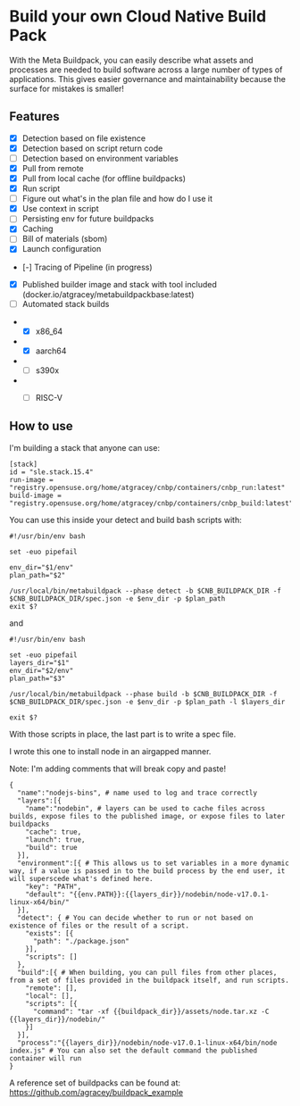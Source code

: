# Build your own Cloud Native Build Pack

With the Meta Buildpack, you can easily describe what assets and processes are needed to build software across a large number of types of applications. This gives easier governance and maintainability because the surface for mistakes is smaller!

## Features

- [x] Detection based on file existence
- [x] Detection based on script return code
- [ ] Detection based on environment variables
- [x] Pull from remote
- [x] Pull from local cache (for offline buildpacks)
- [x] Run script
- [ ] Figure out what's in the plan file and how do I use it
- [x] Use context in script
- [ ] Persisting env for future buildpacks
- [x] Caching
- [ ] Bill of materials (sbom)
- [x] Launch configuration
- [-] Tracing of Pipeline (in progress)
- [x] Published builder image and stack with tool included (docker.io/atgracey/metabuildpackbase:latest)
- [ ] Automated stack builds
- - [x] x86_64
- - [x] aarch64
- - [ ] s390x
- - [ ] RISC-V


## How to use

I'm building a stack that anyone can use: 

```
[stack]
id = "sle.stack.15.4"
run-image = "registry.opensuse.org/home/atgracey/cnbp/containers/cnbp_run:latest"
build-image = "registry.opensuse.org/home/atgracey/cnbp/containers/cnbp_build:latest" 
``` 

You can use this inside your detect and build bash scripts with: 

```
#!/usr/bin/env bash

set -euo pipefail

env_dir="$1/env"
plan_path="$2"

/usr/local/bin/metabuildpack --phase detect -b $CNB_BUILDPACK_DIR -f $CNB_BUILDPACK_DIR/spec.json -e $env_dir -p $plan_path
exit $?
```

and 

```
#!/usr/bin/env bash

set -euo pipefail
layers_dir="$1"
env_dir="$2/env"
plan_path="$3"

/usr/local/bin/metabuildpack --phase build -b $CNB_BUILDPACK_DIR -f $CNB_BUILDPACK_DIR/spec.json -e $env_dir -p $plan_path -l $layers_dir

exit $?
```


With those scripts in place, the last part is to write a spec file.

I wrote this one to install node in an airgapped manner. 

Note: I'm adding comments that will break copy and paste!

```
{
  "name":"nodejs-bins", # name used to log and trace correctly 
  "layers":[{ 
    "name":"nodebin", # layers can be used to cache files across builds, expose files to the published image, or expose files to later buildpacks 
    "cache": true,
    "launch": true,
    "build": true
  }],
  "environment":[{ # This allows us to set variables in a more dynamic way, if a value is passed in to the build process by the end user, it will superscede what's defined here. 
    "key": "PATH",
    "default": "{{env.PATH}}:{{layers_dir}}/nodebin/node-v17.0.1-linux-x64/bin/"
  }], 
  "detect": { # You can decide whether to run or not based on existence of files or the result of a script.
    "exists": [{
      "path": "./package.json"
    }],
    "scripts": [] 
  },
  "build":[{ # When building, you can pull files from other places, from a set of files provided in the buildpack itself, and run scripts. 
    "remote": [],
    "local": [],
    "scripts": [{
      "command": "tar -xf {{buildpack_dir}}/assets/node.tar.xz -C {{layers_dir}}/nodebin/"
    }]
  }],
  "process":"{{layers_dir}}/nodebin/node-v17.0.1-linux-x64/bin/node index.js" # You can also set the default command the published container will run
}
```



A reference set of buildpacks can be found at: https://github.com/agracey/buildpack_example 
